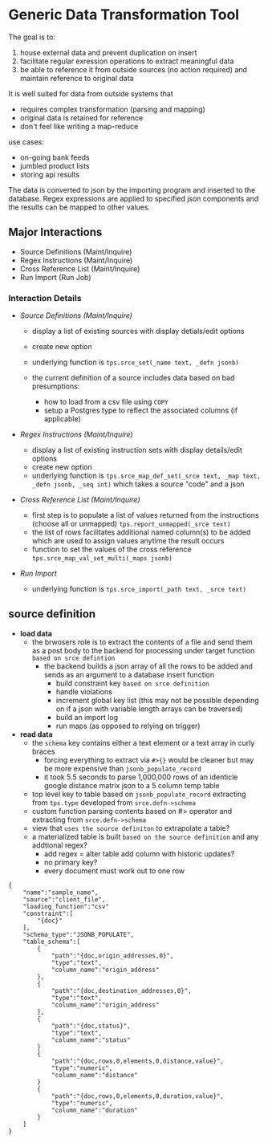 Generic Data Transformation Tool
=======================================================

The goal is to:
1. house external data and prevent duplication on insert
2. facilitate regular exression operations to extract meaningful data
3. be able to reference it from outside sources (no action required) and maintain reference to original data


It is well suited for data from outside systems that 
* requires complex transformation (parsing and mapping)
* original data is retained for reference
* don't feel like writing a map-reduce

use cases:
* on-going bank feeds
* jumbled product lists
* storing api results


The data is converted to json by the importing program and inserted to the database.
Regex expressions are applied to specified json components and the results can be mapped to other values.


Major Interactions
------------------------

* Source Definitions (Maint/Inquire)
* Regex Instructions (Maint/Inquire)
* Cross Reference List (Maint/Inquire)
* Run Import (Run Job)



### Interaction Details
* _Source Definitions (Maint/Inquire)_

    * display a list of existing sources with display detials/edit options
    * create new option
    * underlying function is `tps.srce_set(_name text, _defn jsonb)`

    * the current definition of a source includes data based on bad presumptions:
        * how to load from a csv file using `COPY`
        * setup a Postgres type to reflect the associated columns (if applicable)
        

* _Regex Instructions (Maint/Inquire)_

    * display a list of existing instruction sets with display details/edit options
    * create new option
    * underlying function is `tps.srce_map_def_set(_srce text, _map text, _defn jsonb, _seq int)` which takes a source "code" and a json

* _Cross Reference List (Maint/Inquire)_

    * first step is to populate a list of values returned from the instructions (choose all or unmapped) `tps.report_unmapped(_srce text)`
    * the list of rows facilitates additional named column(s) to be added which are used to assign values anytime the result occurs
    * function to set the values of the cross reference `tps.srce_map_val_set_multi(_maps jsonb)`

* _Run Import_

    * underlying function is `tps.srce_import(_path text, _srce text)`



source definition
----------------------------------------------------------------------

* **load data**
    * the brwosers role is to extract the contents of a file and send them as a post body to the backend for processing under target function `based on srce defintion`
        * the backend builds a json array of all the rows to be added and sends as an argument to a database insert function
            * build constraint key `based on srce definition`
            * handle violations
            * increment global key list (this may not be possible depending on if a json with variable length arrays can be traversed)
            * build an import log
            * run maps (as opposed to relying on trigger)
* **read data**
    * the `schema` key contains either a text element or a text array in curly braces
        * forcing everything to extract via `#>{}` would be cleaner but may be more expensive than `jsonb_populate_record`
        * it took 5.5 seconds to parse 1,000,000 rows of an identicle google distance matrix json to a 5 column temp table
    * top level key to table based on `jsonb_populate_record` extracting from `tps.type` developed from `srce.defn->schema`
    * custom function parsing contents based on #> operator and extracting from `srce.defn->schema`
    * view that `uses the source definiton` to extrapolate a table?
    * a materialized table is built `based on the source definition` and any addtional regex?
        * add regex = alter table add column with historic updates?
        * no primary key?
        * every document must work out to one row

```
{
    "name":"sample_name",
    "source":"client_file",
    "loading_function":"csv"
    "constraint":[
        "{doc}"
    ],
    "schema_type":"JSONB_POPULATE",
    "table_schema":[
        {
            "path":"{doc,origin_addresses,0}",
            "type":"text",
            "column_name":"origin_address"
        },
        {
            "path":"{doc,destination_addresses,0}",
            "type":"text",
            "column_name":"origin_address"
        },
        {
            "path":"{doc,status}",
            "type":"text",
            "column_name":"status"
        }
        {
            "path":"{doc,rows,0,elements,0,distance,value}",
            "type":"numeric",
            "column_name":"distance"
        }
        {
            "path":"{doc,rows,0,elements,0,duration,value}",
            "type":"numeric",
            "column_name":"duration"
        }
    ]
}
```